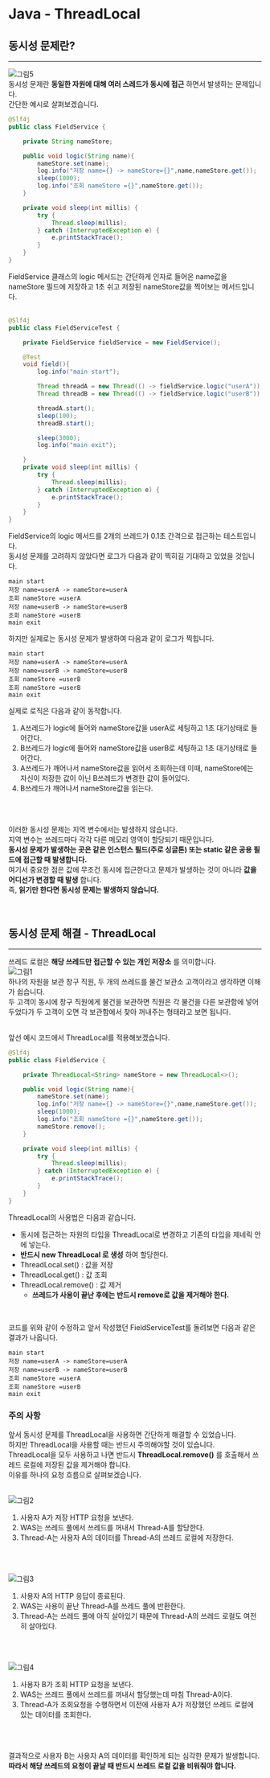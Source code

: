 # Java - ThreadLocal


## 동시성 문제란?
---
![그림5](https://github.com/backtony/blog-code/blob/master/java/img/3/41-5.PNG?raw=true)  
동시성 문제란 __동일한 자원에 대해 여러 스레드가 동시에 접근__ 하면서 발생하는 문제입니다.  
간단한 예시로 살펴보겠습니다.
```java
@Slf4j
public class FieldService {

    private String nameStore;

    public void logic(String name){
        nameStore.set(name);
        log.info("저장 name={} -> nameStore={}",name,nameStore.get());
        sleep(1000);
        log.info("조회 nameStore ={}",nameStore.get());        
    }

    private void sleep(int millis) {
        try {
            Thread.sleep(millis);
        } catch (InterruptedException e) {
            e.printStackTrace();
        }
    }
}
```
FieldService 클래스의 logic 메서드는 간단하게 인자로 들어온 name값을 nameStore 필드에 저장하고 1초 쉬고 저장된 nameStore값을 찍어보는 메서드입니다.  
<Br>

```java
@Slf4j
public class FieldServiceTest {

    private FieldService fieldService = new FieldService();

    @Test
    void field(){
        log.info("main start");

        Thread threadA = new Thread(() -> fieldService.logic("userA"));
        Thread threadB = new Thread(() -> fieldService.logic("userB"));

        threadA.start();
        sleep(100);
        threadB.start();

        sleep(3000);
        log.info("main exit");

    }
    private void sleep(int millis) {
        try {
            Thread.sleep(millis);
        } catch (InterruptedException e) {
            e.printStackTrace();
        }
    }
}
```
FieldService의 logic 메서드를 2개의 쓰레드가 0.1초 간격으로 접근하는 테스트입니다.  
동시성 문제를 고려하지 않았다면 로그가 다음과 같이 찍히길 기대하고 있었을 것입니다.
```
main start
저장 name=userA -> nameStore=userA
조회 nameStore =userA
저장 name=userB -> nameStore=userB
조회 nameStore =userB
main exit
```
하지만 실제로는 동시성 문제가 발생하여 다음과 같이 로그가 찍힙니다.
```
main start
저장 name=userA -> nameStore=userA
저장 name=userB -> nameStore=userB
조회 nameStore =userB
조회 nameStore =userB
main exit
```
실제로 로직은 다음과 같이 동작합니다.
1. A쓰레드가 logic에 들어와 nameStore값을 userA로 세팅하고 1초 대기상태로 들어간다.
2. B쓰레드가 logic에 들어와 nameStore값을 userB로 세팅하고 1초 대기상태로 들어간다.
3. A쓰레드가 깨어나서 nameStore값을 읽어서 조회하는데 이때, nameStore에는 자신이 저장한 값이 아닌 B쓰레드가 변경한 값이 들어있다.
4. B쓰레드가 깨어나서 nameStore값을 읽는다.

<br><br>

이러한 동시성 문제는 지역 변수에서는 발생하지 않습니다.  
지역 변수는 쓰레드마다 각각 다른 메모리 영역이 할당되기 때문입니다.  
__동시성 문제가 발생하는 곳은 같은 인스턴스 필드(주로 싱글톤) 또는 static 같은 공용 필드에 접근할 때 발생합니다.__  
여기서 중요한 점은 값에 무조건 동시에 접근한다고 문제가 발생하는 것이 아니라 __값을 어디선가 변경할 때 발생__ 합니다.  
즉, __읽기만 한다면 동시성 문제는 발생하지 않습니다.__

<br>

## 동시성 문제 해결 - ThreadLocal
---
쓰레드 로컬은 __해당 쓰레드만 접근할 수 있는 개인 저장소__ 를 의미합니다.  
![그림1](https://github.com/backtony/blog-code/blob/master/java/img/3/41-1.PNG?raw=true)  
하나의 자원을 보관 창구 직원, 두 개의 쓰레드를 물건 보관소 고객이라고 생각하면 이해가 쉽습니다.  
두 고객이 동시에 창구 직원에게 물건을 보관하면 직원은 각 물건을 다른 보관함에 넣어두었다가 두 고객이 오면 각 보관함에서 찾아 꺼내주는 형태라고 보면 됩니다.  
<br>

앞선 예시 코드에서 ThreadLocal를 적용해보겠습니다.
```java
@Slf4j
public class FieldService {

    private ThreadLocal<String> nameStore = new ThreadLocal<>();

    public void logic(String name){
        nameStore.set(name);
        log.info("저장 name={} -> nameStore={}",name,nameStore.get());
        sleep(1000);
        log.info("조회 nameStore ={}",nameStore.get());
        nameStore.remove();      
    }

    private void sleep(int millis) {
        try {
            Thread.sleep(millis);
        } catch (InterruptedException e) {
            e.printStackTrace();
        }
    }
}
```
ThreadLocal의 사용법은 다음과 같습니다.
+ 동시에 접근하는 자원의 타입을 ThreadLocal로 변경하고 기존의 타입을 제네릭 안에 넣는다.
+ __반드시 new ThreadLocal 로 생성__ 하여 할당한다.
+ ThreadLocal.set() : 값을 저장
+ ThreadLocal.get() : 값 조회
+ ThreadLocal.remove() : 값 제거
    - __쓰레드가 사용이 끝난 후에는 반드시 remove로 값을 제거해야 한다.__

<br>

코드를 위와 같이 수정하고 앞서 작성했던 FieldServiceTest를 돌려보면 다음과 같은 결과가 나옵니다.
```
main start
저장 name=userA -> nameStore=userA
저장 name=userB -> nameStore=userB
조회 nameStore =userA
조회 nameStore =userB
main exit
```


### 주의 사항
앞서 동시성 문제를 ThreadLocal을 사용하면 간단하게 해결할 수 있었습니다.  
하지만 ThreadLocal을 사용할 때는 반드시 주의해야할 것이 있습니다.  
ThreadLocal을 모두 사용하고 나면 반드시 __ThreadLocal.remove()__ 를 호출해서 쓰레드 로컬에 저장된 값을 제거해야 합니다.  
이유를 하나의 요청 흐름으로 살펴보겠습니다.  
<br>


![그림2](https://github.com/backtony/blog-code/blob/master/java/img/3/41-2.PNG?raw=true)
1. 사용자 A가 저장 HTTP 요청을 보낸다.
2. WAS는 쓰레드 풀에서 쓰레드를 꺼내서 Thread-A를 할당한다.
3. Thread-A는 사용자 A의 데이터를 Thread-A의 쓰레드 로컬에 저장한다.

<br><Br>

![그림3](https://github.com/backtony/blog-code/blob/master/java/img/3/41-3.PNG?raw=true)
1. 사용자 A의 HTTP 응답이 종료된다.
2. WAS는 사용이 끝난 Thread-A를 쓰레드 풀에 반환한다.
3. Thread-A는 쓰레드 풀에 아직 살아있기 때문에 Thread-A의 쓰레드 로컬도 여전히 살아있다.

<br><Br>

![그림4](https://github.com/backtony/blog-code/blob/master/java/img/3/41-4.PNG?raw=true)
1. 사용자 B가 조회 HTTP 요청을 보낸다.
2. WAS는 쓰레드 풀에서 쓰레드를 꺼내서 할당했는데 마침 Thread-A이다.
3. Thread-A가 조회요청을 수행하면서 이전에 사용자 A가 저장했던 쓰레드 로컬에 있는 데이터를 조회한다.

<br><Br>

결과적으로 사용자 B는 사용자 A의 데이터를 확인하게 되는 심각한 문제가 발생합니다.  
__따라서 해당 쓰레드의 요청이 끝날 때 반드시 쓰레드 로컬 값을 비워줘야 합니다.__
   
